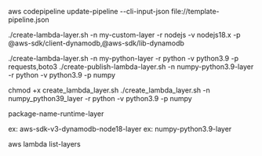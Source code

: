 aws codepipeline update-pipeline --cli-input-json file://template-pipeline.json





./create-lambda-layer.sh -n my-custom-layer -r nodejs -v nodejs18.x -p @aws-sdk/client-dynamodb,@aws-sdk/lib-dynamodb

./create-lambda-layer.sh -n my-python-layer -r python -v python3.9 -p requests,boto3
./create-publish-lambda-layer.sh -n numpy-python3.9-layer -r python -v python3.9 -p numpy



chmod +x create_lambda_layer.sh
./create_lambda_layer.sh -n numpy_python39_layer -r python -v python3.9 -p numpy


package-name-runtime-layer

ex: aws-sdk-v3-dynamodb-node18-layer
ex: numpy-python3.9-layer

aws lambda list-layers